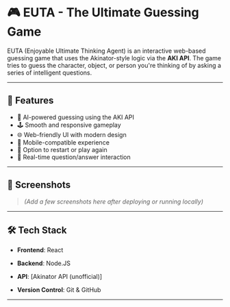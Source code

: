 # 🎮 EUTA - The Ultimate Guessing Game

EUTA (Enjoyable Ultimate Thinking Agent) is an interactive web-based guessing game that uses the Akinator-style logic via the **AKI API**. The game tries to guess the character, object, or person you're thinking of by asking a series of intelligent questions.

---

## 🚀 Features

- 🧠 AI-powered guessing using the AKI API
- 🕹️ Smooth and responsive gameplay
- 🌐 Web-friendly UI with modern design
- 📱 Mobile-compatible experience
- 🔄 Option to restart or play again
- 💬 Real-time question/answer interaction

---

## 📸 Screenshots

> *(Add a few screenshots here after deploying or running locally)*

---

## 🛠️ Tech Stack

- **Frontend**: React
- **Backend**: Node.JS

- **API**: [Akinator API (unofficial)]
- **Version Control**: Git & GitHub

---

